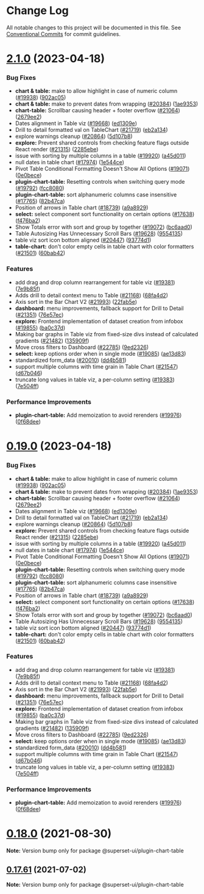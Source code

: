  <!-- * Licensed to the Apache Software Foundation (ASF) under one
 * or more contributor license agreements.  See the NOTICE file
 * distributed with this work for additional information
 * regarding copyright ownership.  The ASF licenses this file
 * to you under the Apache License, Version 2.0 (the
 * "License"); you may not use this file except in compliance
 * with the License.  You may obtain a copy of the License at
 *
 *   http://www.apache.org/licenses/LICENSE-2.0
 *
 * Unless required by applicable law or agreed to in writing,
 * software distributed under the License is distributed on an
 * "AS IS" BASIS, WITHOUT WARRANTIES OR CONDITIONS OF ANY
 * KIND, either express or implied.  See the License for the
 * specific language governing permissions and limitations
 * under the License. -->

 # Change Log

All notable changes to this project will be documented in this file.
See [Conventional Commits](https://conventionalcommits.org) for commit guidelines.

# [2.1.0](https://github.com/apache-superset/superset-ui/compare/v2021.41.0...v2.1.0) (2023-04-18)

### Bug Fixes

- **chart & table:** make to allow highlight in case of numeric column ([#19938](https://github.com/apache-superset/superset-ui/issues/19938)) ([902ac05](https://github.com/apache-superset/superset-ui/commit/902ac053722ada89f817156a0af38ec03f27376c))
- **chart & table:** make to prevent dates from wrapping ([#20384](https://github.com/apache-superset/superset-ui/issues/20384)) ([1ae9353](https://github.com/apache-superset/superset-ui/commit/1ae935379fa8f1f5043205f218d7c1af93fae053))
- **chart-table:** Scrollbar causing header + footer overflow ([#21064](https://github.com/apache-superset/superset-ui/issues/21064)) ([2679ee2](https://github.com/apache-superset/superset-ui/commit/2679ee2e46edf53ab07c19e1186ce2877e159303))
- Dates alignment in Table viz ([#19668](https://github.com/apache-superset/superset-ui/issues/19668)) ([ed1309e](https://github.com/apache-superset/superset-ui/commit/ed1309e6bd9e8c0365794cf12bf4a272e540bbbd))
- Drill to detail formatted val on TableChart ([#21719](https://github.com/apache-superset/superset-ui/issues/21719)) ([eb2a134](https://github.com/apache-superset/superset-ui/commit/eb2a1345a87dae968d1357279e6056a76988bd01))
- explore warnings cleanup ([#20864](https://github.com/apache-superset/superset-ui/issues/20864)) ([5d107b8](https://github.com/apache-superset/superset-ui/commit/5d107b86abd1712571861e92f922ace57fb622ba))
- **explore:** Prevent shared controls from checking feature flags outside React render ([#21315](https://github.com/apache-superset/superset-ui/issues/21315)) ([2285ebe](https://github.com/apache-superset/superset-ui/commit/2285ebe72ec4edded6d195052740b7f9f13d1f1b))
- issue with sorting by multiple columns in a table ([#19920](https://github.com/apache-superset/superset-ui/issues/19920)) ([a45d011](https://github.com/apache-superset/superset-ui/commit/a45d011e74be7a52fee9b0e580187dd6f25509db))
- null dates in table chart ([#17974](https://github.com/apache-superset/superset-ui/issues/17974)) ([1e544ce](https://github.com/apache-superset/superset-ui/commit/1e544ce5316fad4b2c65127426c8aaffaf71fad3))
- Pivot Table Conditional Formatting Doesn't Show All Options ([#19071](https://github.com/apache-superset/superset-ui/issues/19071)) ([0e0bece](https://github.com/apache-superset/superset-ui/commit/0e0beceac173f765d8f9a0887732029b78603f6d))
- **plugin-chart-table:** Resetting controls when switching query mode ([#19792](https://github.com/apache-superset/superset-ui/issues/19792)) ([fcc8080](https://github.com/apache-superset/superset-ui/commit/fcc8080ff3b99e2f5f5cdbd48335d7ab83aba16a))
- **plugin-chart-table:** sort alphanumeric columns case insensitive ([#17765](https://github.com/apache-superset/superset-ui/issues/17765)) ([82b47ca](https://github.com/apache-superset/superset-ui/commit/82b47cacba9653c7837c361be65e10520e9068b3))
- Position of arrows in Table chart ([#18739](https://github.com/apache-superset/superset-ui/issues/18739)) ([a9a8929](https://github.com/apache-superset/superset-ui/commit/a9a892945e6058c92c6e4f63255d799790a9bfa8))
- **select:** select component sort functionality on certain options ([#17638](https://github.com/apache-superset/superset-ui/issues/17638)) ([f476ba2](https://github.com/apache-superset/superset-ui/commit/f476ba23a279cb87a94ad3075e035cad0ae264b6))
- Show Totals error with sort and group by together ([#19072](https://github.com/apache-superset/superset-ui/issues/19072)) ([bc6aad0](https://github.com/apache-superset/superset-ui/commit/bc6aad0a88bbbbfd6c592f8813d1b72471788897))
- Table Autosizing Has Unnecessary Scroll Bars ([#19628](https://github.com/apache-superset/superset-ui/issues/19628)) ([9554135](https://github.com/apache-superset/superset-ui/commit/955413539b3edd892efd6bc069240efb5f5a29ac))
- table viz sort icon bottom aligned ([#20447](https://github.com/apache-superset/superset-ui/issues/20447)) ([93774d1](https://github.com/apache-superset/superset-ui/commit/93774d1860fd40dfee1f18e2787d9d0b79b551e2))
- **table-chart:** don't color empty cells in table chart with color formatters ([#21501](https://github.com/apache-superset/superset-ui/issues/21501)) ([60bab42](https://github.com/apache-superset/superset-ui/commit/60bab4269f1a0ebd42c85aab1ecd8c34ae1b9448))

### Features

- add drag and drop column rearrangement for table viz ([#19381](https://github.com/apache-superset/superset-ui/issues/19381)) ([7e9b85f](https://github.com/apache-superset/superset-ui/commit/7e9b85f76ca8cae38c38e11f857634216b1cd71c))
- Adds drill to detail context menu to Table ([#21168](https://github.com/apache-superset/superset-ui/issues/21168)) ([68fa4d2](https://github.com/apache-superset/superset-ui/commit/68fa4d2665cc0742b2194533271ce562a3ebbf14))
- Axis sort in the Bar Chart V2 ([#21993](https://github.com/apache-superset/superset-ui/issues/21993)) ([22fab5e](https://github.com/apache-superset/superset-ui/commit/22fab5e58ce574e962518067d982e3036449e580))
- **dashboard:** menu improvements, fallback support for Drill to Detail ([#21351](https://github.com/apache-superset/superset-ui/issues/21351)) ([76e57ec](https://github.com/apache-superset/superset-ui/commit/76e57ec651bbfaf4f76031eeeca66f6a1fa81bc2))
- **explore:** Frontend implementation of dataset creation from infobox ([#19855](https://github.com/apache-superset/superset-ui/issues/19855)) ([ba0c37d](https://github.com/apache-superset/superset-ui/commit/ba0c37d3df85b1af39404af1d578daeb0ff2d278))
- Making bar graphs in Table viz from fixed-size divs instead of calculated gradients ([#21482](https://github.com/apache-superset/superset-ui/issues/21482)) ([135909f](https://github.com/apache-superset/superset-ui/commit/135909f814e989c2314ddbb5da90e5364cd36d17))
- Move cross filters to Dashboard ([#22785](https://github.com/apache-superset/superset-ui/issues/22785)) ([9ed2326](https://github.com/apache-superset/superset-ui/commit/9ed2326a20329d41abc8e0995b0ba6110379088f))
- **select:** keep options order when in single mode ([#19085](https://github.com/apache-superset/superset-ui/issues/19085)) ([ae13d83](https://github.com/apache-superset/superset-ui/commit/ae13d8313b5687374f5b24e02bccdcc717ba19eb))
- standardized form_data ([#20010](https://github.com/apache-superset/superset-ui/issues/20010)) ([dd4b581](https://github.com/apache-superset/superset-ui/commit/dd4b581fb55d920fc3b709fc044cea5339802ee2))
- support multiple columns with time grain in Table Chart ([#21547](https://github.com/apache-superset/superset-ui/issues/21547)) ([d67b046](https://github.com/apache-superset/superset-ui/commit/d67b04683c5e671a8e0278994fb36b23978c1ff4))
- truncate long values in table viz, a per-column setting ([#19383](https://github.com/apache-superset/superset-ui/issues/19383)) ([7e504ff](https://github.com/apache-superset/superset-ui/commit/7e504ff680698106cf9008b4c2814b01fcac90bb))

### Performance Improvements

- **plugin-chart-table:** Add memoization to avoid rerenders ([#19976](https://github.com/apache-superset/superset-ui/issues/19976)) ([0f68dee](https://github.com/apache-superset/superset-ui/commit/0f68deedf105300c8bd2536bd205d128799c0381))

# [0.19.0](https://github.com/apache-superset/superset-ui/compare/v2021.41.0...v0.19.0) (2023-04-18)

### Bug Fixes

- **chart & table:** make to allow highlight in case of numeric column ([#19938](https://github.com/apache-superset/superset-ui/issues/19938)) ([902ac05](https://github.com/apache-superset/superset-ui/commit/902ac053722ada89f817156a0af38ec03f27376c))
- **chart & table:** make to prevent dates from wrapping ([#20384](https://github.com/apache-superset/superset-ui/issues/20384)) ([1ae9353](https://github.com/apache-superset/superset-ui/commit/1ae935379fa8f1f5043205f218d7c1af93fae053))
- **chart-table:** Scrollbar causing header + footer overflow ([#21064](https://github.com/apache-superset/superset-ui/issues/21064)) ([2679ee2](https://github.com/apache-superset/superset-ui/commit/2679ee2e46edf53ab07c19e1186ce2877e159303))
- Dates alignment in Table viz ([#19668](https://github.com/apache-superset/superset-ui/issues/19668)) ([ed1309e](https://github.com/apache-superset/superset-ui/commit/ed1309e6bd9e8c0365794cf12bf4a272e540bbbd))
- Drill to detail formatted val on TableChart ([#21719](https://github.com/apache-superset/superset-ui/issues/21719)) ([eb2a134](https://github.com/apache-superset/superset-ui/commit/eb2a1345a87dae968d1357279e6056a76988bd01))
- explore warnings cleanup ([#20864](https://github.com/apache-superset/superset-ui/issues/20864)) ([5d107b8](https://github.com/apache-superset/superset-ui/commit/5d107b86abd1712571861e92f922ace57fb622ba))
- **explore:** Prevent shared controls from checking feature flags outside React render ([#21315](https://github.com/apache-superset/superset-ui/issues/21315)) ([2285ebe](https://github.com/apache-superset/superset-ui/commit/2285ebe72ec4edded6d195052740b7f9f13d1f1b))
- issue with sorting by multiple columns in a table ([#19920](https://github.com/apache-superset/superset-ui/issues/19920)) ([a45d011](https://github.com/apache-superset/superset-ui/commit/a45d011e74be7a52fee9b0e580187dd6f25509db))
- null dates in table chart ([#17974](https://github.com/apache-superset/superset-ui/issues/17974)) ([1e544ce](https://github.com/apache-superset/superset-ui/commit/1e544ce5316fad4b2c65127426c8aaffaf71fad3))
- Pivot Table Conditional Formatting Doesn't Show All Options ([#19071](https://github.com/apache-superset/superset-ui/issues/19071)) ([0e0bece](https://github.com/apache-superset/superset-ui/commit/0e0beceac173f765d8f9a0887732029b78603f6d))
- **plugin-chart-table:** Resetting controls when switching query mode ([#19792](https://github.com/apache-superset/superset-ui/issues/19792)) ([fcc8080](https://github.com/apache-superset/superset-ui/commit/fcc8080ff3b99e2f5f5cdbd48335d7ab83aba16a))
- **plugin-chart-table:** sort alphanumeric columns case insensitive ([#17765](https://github.com/apache-superset/superset-ui/issues/17765)) ([82b47ca](https://github.com/apache-superset/superset-ui/commit/82b47cacba9653c7837c361be65e10520e9068b3))
- Position of arrows in Table chart ([#18739](https://github.com/apache-superset/superset-ui/issues/18739)) ([a9a8929](https://github.com/apache-superset/superset-ui/commit/a9a892945e6058c92c6e4f63255d799790a9bfa8))
- **select:** select component sort functionality on certain options ([#17638](https://github.com/apache-superset/superset-ui/issues/17638)) ([f476ba2](https://github.com/apache-superset/superset-ui/commit/f476ba23a279cb87a94ad3075e035cad0ae264b6))
- Show Totals error with sort and group by together ([#19072](https://github.com/apache-superset/superset-ui/issues/19072)) ([bc6aad0](https://github.com/apache-superset/superset-ui/commit/bc6aad0a88bbbbfd6c592f8813d1b72471788897))
- Table Autosizing Has Unnecessary Scroll Bars ([#19628](https://github.com/apache-superset/superset-ui/issues/19628)) ([9554135](https://github.com/apache-superset/superset-ui/commit/955413539b3edd892efd6bc069240efb5f5a29ac))
- table viz sort icon bottom aligned ([#20447](https://github.com/apache-superset/superset-ui/issues/20447)) ([93774d1](https://github.com/apache-superset/superset-ui/commit/93774d1860fd40dfee1f18e2787d9d0b79b551e2))
- **table-chart:** don't color empty cells in table chart with color formatters ([#21501](https://github.com/apache-superset/superset-ui/issues/21501)) ([60bab42](https://github.com/apache-superset/superset-ui/commit/60bab4269f1a0ebd42c85aab1ecd8c34ae1b9448))

### Features

- add drag and drop column rearrangement for table viz ([#19381](https://github.com/apache-superset/superset-ui/issues/19381)) ([7e9b85f](https://github.com/apache-superset/superset-ui/commit/7e9b85f76ca8cae38c38e11f857634216b1cd71c))
- Adds drill to detail context menu to Table ([#21168](https://github.com/apache-superset/superset-ui/issues/21168)) ([68fa4d2](https://github.com/apache-superset/superset-ui/commit/68fa4d2665cc0742b2194533271ce562a3ebbf14))
- Axis sort in the Bar Chart V2 ([#21993](https://github.com/apache-superset/superset-ui/issues/21993)) ([22fab5e](https://github.com/apache-superset/superset-ui/commit/22fab5e58ce574e962518067d982e3036449e580))
- **dashboard:** menu improvements, fallback support for Drill to Detail ([#21351](https://github.com/apache-superset/superset-ui/issues/21351)) ([76e57ec](https://github.com/apache-superset/superset-ui/commit/76e57ec651bbfaf4f76031eeeca66f6a1fa81bc2))
- **explore:** Frontend implementation of dataset creation from infobox ([#19855](https://github.com/apache-superset/superset-ui/issues/19855)) ([ba0c37d](https://github.com/apache-superset/superset-ui/commit/ba0c37d3df85b1af39404af1d578daeb0ff2d278))
- Making bar graphs in Table viz from fixed-size divs instead of calculated gradients ([#21482](https://github.com/apache-superset/superset-ui/issues/21482)) ([135909f](https://github.com/apache-superset/superset-ui/commit/135909f814e989c2314ddbb5da90e5364cd36d17))
- Move cross filters to Dashboard ([#22785](https://github.com/apache-superset/superset-ui/issues/22785)) ([9ed2326](https://github.com/apache-superset/superset-ui/commit/9ed2326a20329d41abc8e0995b0ba6110379088f))
- **select:** keep options order when in single mode ([#19085](https://github.com/apache-superset/superset-ui/issues/19085)) ([ae13d83](https://github.com/apache-superset/superset-ui/commit/ae13d8313b5687374f5b24e02bccdcc717ba19eb))
- standardized form_data ([#20010](https://github.com/apache-superset/superset-ui/issues/20010)) ([dd4b581](https://github.com/apache-superset/superset-ui/commit/dd4b581fb55d920fc3b709fc044cea5339802ee2))
- support multiple columns with time grain in Table Chart ([#21547](https://github.com/apache-superset/superset-ui/issues/21547)) ([d67b046](https://github.com/apache-superset/superset-ui/commit/d67b04683c5e671a8e0278994fb36b23978c1ff4))
- truncate long values in table viz, a per-column setting ([#19383](https://github.com/apache-superset/superset-ui/issues/19383)) ([7e504ff](https://github.com/apache-superset/superset-ui/commit/7e504ff680698106cf9008b4c2814b01fcac90bb))

### Performance Improvements

- **plugin-chart-table:** Add memoization to avoid rerenders ([#19976](https://github.com/apache-superset/superset-ui/issues/19976)) ([0f68dee](https://github.com/apache-superset/superset-ui/commit/0f68deedf105300c8bd2536bd205d128799c0381))

# [0.18.0](https://github.com/apache-superset/superset-ui/compare/v0.17.87...v0.18.0) (2021-08-30)

**Note:** Version bump only for package @superset-ui/plugin-chart-table

## [0.17.61](https://github.com/apache-superset/superset-ui/compare/v0.17.60...v0.17.61) (2021-07-02)

**Note:** Version bump only for package @superset-ui/plugin-chart-table
